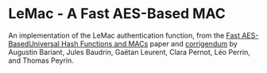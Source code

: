 # LeMac - A Fast AES-Based MAC

An implementation of the LeMac authentication function, from the [Fast AES-BasedUniversal Hash Functions and MACs](https://tosc.iacr.org/index.php/ToSC/article/view/11619/11111) paper and [corrigendum](https://tosc.iacr.org/index.php/ToSC/article/view/12089) by Augustin Bariant, Jules Baudrin, Gaëtan Leurent, Clara Pernot, Léo Perrin, and Thomas Peyrin.
